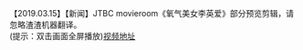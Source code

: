 【2019.03.15】【新闻】JTBC movieroom《氧气美女李英爱》部分预览剪辑，请忽略渣渣机器翻译。            
(提示：双击画面全屏播放)[视频地址](https://video.h5.weibo.cn/1034:4350608837416852/4350609429869701)
